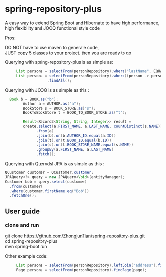
# spring-repository-plus

A easy way to extend Spring Boot and Hibernate to have high performance, high flexibility and JOOQ functional style code

Pros:

DO NOT have to use maven to generate code, <br />
JUST copy 5 classes to your project, then you are ready to go <br />

Querying with spring-repository-plus is as simple as:

```JAVA
     List persons = selectFrom(personRepository).where("lastName", EQUAL, "Tian").findAll();
     List persons = selectFrom(personRepository).where((person -> person.getLastName()), EQUAL, "Tian") //refactory friendly feature :)
                   .findAll();
```
Querying with JOOQ is as simple as this : 

```JAVA
  Book b = BOOK.as("b");
        Author a = AUTHOR.as("a");
        BookStore s = BOOK_STORE.as("s");
        BookToBookStore t = BOOK_TO_BOOK_STORE.as("t");

        Result<Record3<String, String, Integer>> result =
        create.select(a.FIRST_NAME, a.LAST_NAME, countDistinct(s.NAME))
              .from(a)
              .join(b).on(b.AUTHOR_ID.equal(a.ID))
              .join(t).on(t.BOOK_ID.equal(b.ID))
              .join(s).on(t.BOOK_STORE_NAME.equal(s.NAME))
              .groupBy(a.FIRST_NAME, a.LAST_NAME)
              .fetch();
```
Querying with Querydsl JPA is as simple as this :

```JAVA
QCustomer customer = QCustomer.customer;
JPAQuery<?> query = new JPAQuery<Void>(entityManager);
Customer bob = query.select(customer)
  .from(customer)
  .where(customer.firstName.eq("Bob"))
  .fetchOne();
```

<h2>User guide</h2>
<h3>clone and run</h3>

git clone https://github.com/ZhongjunTian/spring-repository-plus.git <br />
cd spring-repository-plus<br />
mvn spring-boot:run


Other example code:
```Java
     List persons = selectFrom(personRepository).leftJoin("address").findAll();
     Page persons = selectFrom(personRepository).findPage(page);
```
